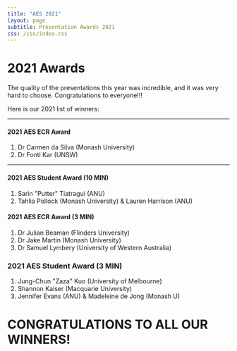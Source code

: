 ```yaml
---
title: "AES 2021"
layout: page
subtitle: Presentation Awards 2021
css: /css/index.css
---
```

  
# 2021 Awards

The quality of the presentations this year was incredible, and it was very hard to choose. Congratulations to everyone!!!  

Here is our 2021 list of winners:

****

#### 2021 AES ECR Award 

1. Dr Carmen da Silva (Monash University)
2. Dr Fonti Kar (UNSW)

****

#### 2021 AES Student Award (10 MIN)

1. Sarin "Putter" Tiatragui (ANU)
2. Tahlia Pollock (Monash University) & Lauren Harrison (ANU)

#### 2021 AES ECR Award (3 MIN)

1. Dr Julian Beaman (Flinders University)
2. Dr Jake Martin (Monash University)
3. Dr Samuel Lymbery (University of Western Australia)

### 2021 AES Student Award (3 MIN)

1. Jung-Chun "Zaza" Kuo (University of Melbourne)
2. Shannon Kaiser (Macquarie University)
3. Jennifer Evans (ANU) & Madeleine de Jong (Monash U)

# **CONGRATULATIONS TO ALL OUR WINNERS!**



